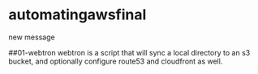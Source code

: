 # automatingawsfinal
new message

##01-webtron
webtron is a script that will sync a local directory to an s3 bucket, and optionally configure route53 and cloudfront as well.